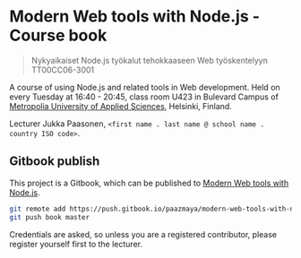 # Modern Web tools with Node.js - Course book

> Nykyaikaiset Node.js työkalut tehokkaaseen Web työskentelyyn TT00CC06-3001

A course of using Node.js and related tools in Web development.
Held on every Tuesday at 16:40 - 20:45, class room U423 in Bulevard Campus of 
[Metropolia University of Applied Sciences](http://www.metropolia.fi/en/ "Metropolia"), Helsinki, Finland.

Lecturer Jukka Paasonen, `<first name . last name @ school name . country ISO code>`.

## Gitbook publish

This project is a Gitbook, which can be published to 
[Modern Web tools with Node.js](https://www.gitbook.io/book/paazmaya/modern-web-tools-with-node-js "Modern Web tools with Node.js").

```sh
git remote add https://push.gitbook.io/paazmaya/modern-web-tools-with-node-js.git
git push book master
```

Credentials are asked, so unless you are a registered contributor, please register yourself first to the lecturer.
